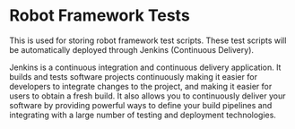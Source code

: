 # Robot Framework Tests
This is used for storing robot framework test scripts. These test scripts will be automatically deployed through Jenkins (Continuous Delivery).

Jenkins is a continuous integration and continuous delivery application. It builds and tests software projects continuously making it easier for developers to integrate changes to the project, and making it easier for users to obtain a fresh build. It also allows you to continuously deliver your software by providing powerful ways to define your build pipelines and integrating with a large number of testing and deployment technologies.
